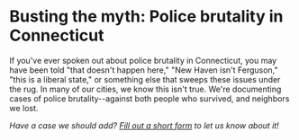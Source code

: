 # Busting the myth: Police brutality in Connecticut

If you've ever spoken out about police brutality in Connecticut, you may have been told "that doesn't happen here," "New Haven isn't Ferguson," "this is a liberal state," or something else that sweeps these issues under the rug. In many of our cities, we know this isn't true. We're documenting cases of police brutality--against both people who survived, and neighbors we lost.

_Have a case we should add? [Fill out a short form](https://goo.gl/forms/usS67zbeXmr2f6xl2) to let us know about it!_
